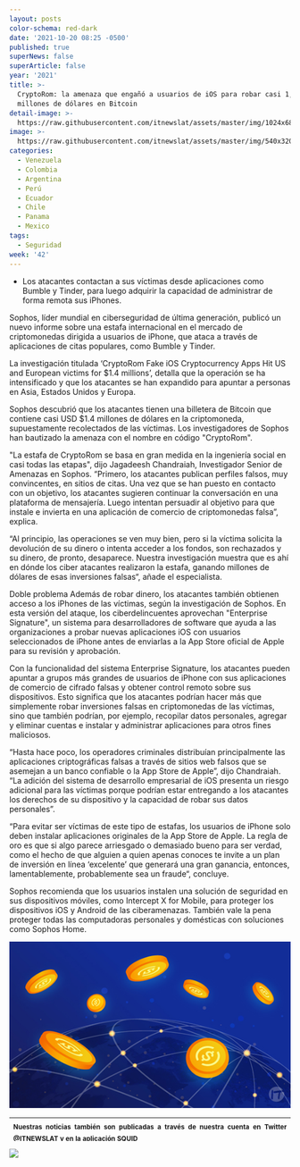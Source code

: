 ```yaml
---
layout: posts
color-schema: red-dark
date: '2021-10-20 08:25 -0500'
published: true
superNews: false
superArticle: false
year: '2021'
title: >-
  CryptoRom: la amenaza que engañó a usuarios de iOS para robar casi 1,4
  millones de dólares en Bitcoin 
detail-image: >-
  https://raw.githubusercontent.com/itnewslat/assets/master/img/1024x680/Criptocoins-g.jpg
image: >-
  https://raw.githubusercontent.com/itnewslat/assets/master/img/540x320/Criptocoins-p.jpg
categories:
  - Venezuela
  - Colombia
  - Argentina
  - Perú
  - Ecuador
  - Chile
  - Panama
  - Mexico
tags:
  - Seguridad
week: '42'
---
```

- Los atacantes contactan a sus víctimas desde aplicaciones como Bumble y Tinder, para luego adquirir la capacidad de administrar de forma remota sus iPhones.

Sophos, líder mundial en ciberseguridad de última generación, publicó un nuevo informe sobre una estafa internacional en el mercado de criptomonedas dirigida a usuarios de iPhone, que ataca a través de aplicaciones de citas populares, como Bumble y Tinder. 

La investigación titulada ‘CryptoRom Fake iOS Cryptocurrency Apps Hit US and European victims for $1.4 millions’, detalla que la operación se ha intensificado y que los atacantes se han expandido para apuntar a personas en Asia, Estados Unidos y Europa. 

Sophos descubrió que los atacantes tienen una billetera de Bitcoin que contiene casi USD $1.4 millones de dólares en la criptomoneda, supuestamente recolectados de las víctimas. Los investigadores de Sophos han bautizado la amenaza con el nombre en código "CryptoRom".

"La estafa de CryptoRom se basa en gran medida en la ingeniería social en casi todas las etapas", dijo Jagadeesh Chandraiah, Investigador Senior de Amenazas en Sophos. “Primero, los atacantes publican perfiles falsos, muy convincentes, en sitios de citas. Una vez que se han puesto en contacto con un objetivo, los atacantes sugieren continuar la conversación en una plataforma de mensajería. Luego intentan persuadir al objetivo para que instale e invierta en una aplicación de comercio de criptomonedas falsa”, explica. 

“Al principio, las operaciones se ven muy bien, pero si la víctima solicita la devolución de su dinero o intenta acceder a los fondos, son rechazados y su dinero, de pronto, desaparece. Nuestra investigación muestra que es ahí en dónde los ciber atacantes realizaron la estafa, ganando millones de dólares de esas inversiones falsas“, añade el especialista.

Doble problema
Además de robar dinero, los atacantes también obtienen acceso a los iPhones de las víctimas, según la investigación de Sophos. En esta versión del ataque, los ciberdelincuentes aprovechan "Enterprise Signature", un sistema para desarrolladores de software que ayuda a las organizaciones a probar nuevas aplicaciones iOS con usuarios seleccionados de iPhone antes de enviarlas a la App Store oficial de Apple para su revisión y aprobación.

Con la funcionalidad del sistema Enterprise Signature, los atacantes pueden apuntar a grupos más grandes de usuarios de iPhone con sus aplicaciones de comercio de cifrado falsas y obtener control remoto sobre sus dispositivos. Esto significa que los atacantes podrían hacer más que simplemente robar inversiones falsas en criptomonedas de las víctimas, sino que también podrían, por ejemplo, recopilar datos personales, agregar y eliminar cuentas e instalar y administrar aplicaciones para otros fines maliciosos.

“Hasta hace poco, los operadores criminales distribuían principalmente las aplicaciones criptográficas falsas a través de sitios web falsos que se asemejan a un banco confiable o la App Store de Apple”, dijo Chandraiah. “La adición del sistema de desarrollo empresarial de iOS presenta un riesgo adicional para las víctimas porque podrían estar entregando a los atacantes los derechos de su dispositivo y la capacidad de robar sus datos personales”.

“Para evitar ser víctimas de este tipo de estafas, los usuarios de iPhone solo deben instalar aplicaciones originales de la App Store de Apple. La regla de oro es que si algo parece arriesgado o demasiado bueno para ser verdad, como el hecho de que alguien a quien apenas conoces te invite a un plan de inversión en línea ‘excelente’ que generará una gran ganancia, entonces, lamentablemente, probablemente sea un fraude“, concluye.

Sophos recomienda que los usuarios instalen una solución de seguridad en sus dispositivos móviles, como Intercept X for Mobile, para proteger los dispositivos iOS y Android de las ciberamenazas. También vale la pena proteger todas las computadoras personales y domésticas con soluciones como Sophos Home.

![](https://raw.githubusercontent.com/itnewslat/assets/master/img/540x320/Criptocoins-p.jpg)

<table style="height: 42px;" width="569">
<tbody>
<tr>
<td style="text-align: justify;"><sub><strong>Nuestras noticias también son publicadas a través de nuestra cuenta en Twitter <a href="https://twitter.com/itnewslat?lang=es">@ITNEWSLAT</a> y en la aplicación <a href="https://squidapp.co/en/">SQUID</a></strong></sub></td>
</tr>
</tbody>
</table>

<img src="https://tracker.metricool.com/c3po.jpg?hash=56f88a41e39ab42c063cc51676587a04"/>